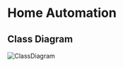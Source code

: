# Home Automation
## Class Diagram
![ClassDiagram](https://user-images.githubusercontent.com/79842485/208263913-1f34955f-31aa-4935-86a3-38dde8be00fa.png)
